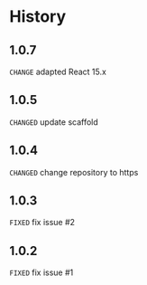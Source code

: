 # History

## 1.0.7

`CHANGE` adapted React 15.x

## 1.0.5

`CHANGED` update scaffold

## 1.0.4

`CHANGED` change repository to https

## 1.0.3

`FIXED` fix issue #2

## 1.0.2

`FIXED` fix issue #1 

